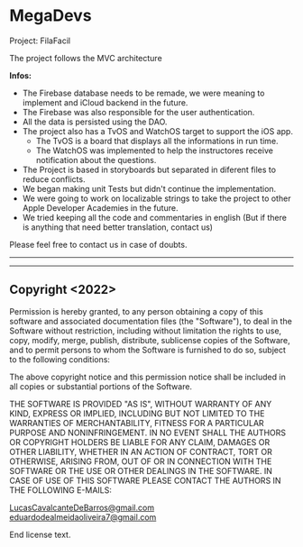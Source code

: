 # MegaDevs
Project: FilaFacil

The project follows the MVC architecture

**Infos:**
- The Firebase database needs to be remade, we were meaning to implement and iCloud backend in the future.
- The Firebase was also responsible for the user authentication.
- All the data is persisted using the DAO.
- The project also has a TvOS and WatchOS target to support the iOS app. 
  - The TvOS is a board that displays all the informations in run time.
  - The WatchOS was implemented to help the instructores receive notification about the questions.
- The Project is based in storyboards but separated in diferent files to reduce conflicts.
- We began making unit Tests but didn't continue the implementation.
- We were going to work on localizable strings to take the project to other Apple Developer Academies in the future.
- We tried keeping all the code and commentaries in english (But if there is anything that need better translation, contact us)

Please feel free to contact us in case of doubts.

-----
-----

Copyright <2022> <Lucas Cavalcante de Barros AND Eduardo de Almeida>
---
Permission is hereby granted, to any person obtaining a copy of this software and associated documentation files (the "Software"), to deal in the Software without restriction, including without limitation the rights to use, copy, modify, merge, publish, distribute, sublicense copies of the Software, and to permit persons to whom the Software is furnished to do so, subject to the following conditions:

The above copyright notice and this permission notice shall be included in all copies or substantial portions of the Software.

THE SOFTWARE IS PROVIDED "AS IS", WITHOUT WARRANTY OF ANY KIND, EXPRESS OR IMPLIED, INCLUDING BUT NOT LIMITED TO THE WARRANTIES OF MERCHANTABILITY, FITNESS FOR A PARTICULAR PURPOSE AND NONINFRINGEMENT. IN NO EVENT SHALL THE AUTHORS OR COPYRIGHT HOLDERS BE LIABLE FOR ANY CLAIM, DAMAGES OR OTHER LIABILITY, WHETHER IN AN ACTION OF CONTRACT, TORT OR OTHERWISE, ARISING FROM, OUT OF OR IN CONNECTION WITH THE SOFTWARE OR THE USE OR OTHER DEALINGS IN THE SOFTWARE. IN CASE OF USE OF THIS SOFTWARE PLEASE CONTACT THE AUTHORS IN THE FOLLOWING E-MAILS:

LucasCavalcanteDeBarros@gmail.com
eduardodealmeidaoliveira7@gmail.com

End license text.
